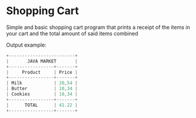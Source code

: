 # Shopping Cart

Simple and basic shopping cart program that prints a receipt of the items in your cart and the total amount of said items combined

Output example:


```java
+-------------------------+
|       JAVA MARKET       |
+-----------------+-------+
|     Product     | Price |
+-----------------+-------+
| Milk            | 20,54 |
| Butter          | 10,34 |
| Cookies         | 10,34 |
+-----------------+-------+
|      TOTAL      | 41.22 |
+-----------------+-------+
```
